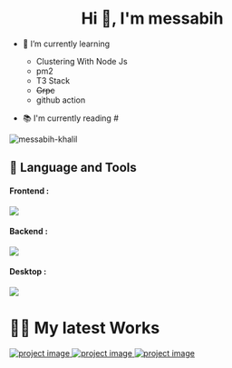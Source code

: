 <h1 align="center">Hi 👋, I'm messabih</h1>

- 🌱 I’m currently learning 
  <ul>
  
    <li>Clustering With Node Js</li>
  
  <li>pm2</li>
  <li>T3 Stack</li>
  <li><s>Grpc</s></li>
  <li>github action</li>

  </ul>

- 📚 I'm currently reading #


<p align="left">
</p>
<div style="display:flex;">
  <span><img align="center" src="https://github-readme-streak-stats.herokuapp.com/?user=messabih-khalil&" alt="messabih-khalil" /></span>
</div>

## 📝 Language and Tools

<div style="padding-right:1rem;"> 
<h4>Frontend : </h4>

<img src="https://skillicons.dev/icons?i=html,css,js,typescript,react,redux,vue,nuxt,vite,svelte,sass,bootstrap,tailwind,xd,ps,ai,figma">

<h4>Backend : </h4>

<img src="https://skillicons.dev/icons?i=python,django,fastapi,js,nodejs,express,sqlite,mysql,postgres,mongodb,bash,vim,docker">
</div>

<h4>Desktop : </h4>

<img src="https://skillicons.dev/icons?i=electron">
</div>

<h1>👨‍💻 My latest Works</h1>

<div>
  

  <span>
  <a href="https://github.com/messabih-khalil/tabib-app">
    <img src="http://res.cloudinary.com/dzaexcnbp/image/upload/v1685816605/gitcards/kieqdlikmjbxjljqycwr.png" alt="project image"/>
  </a>
<span>
  <span>
  <a href="https://github.com/messabih-khalil/tabib-app">
    <img src="http://res.cloudinary.com/dzaexcnbp/image/upload/v1685816605/gitcards/kieqdlikmjbxjljqycwr.png" alt="project image"/>
  </a>
<span>
  <span>
  <a href="https://github.com/messabih-khalil/tabib-app">
    <img src="http://res.cloudinary.com/dzaexcnbp/image/upload/v1685816605/gitcards/kieqdlikmjbxjljqycwr.png" alt="project image"/>
  </a>
<span>
 
</div>

